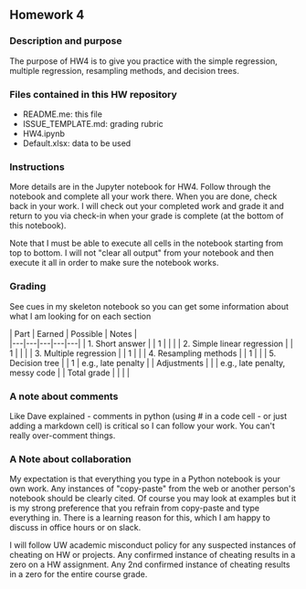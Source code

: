## Homework 4


### Description and purpose

The purpose of HW4 is to give you practice with the simple regression, multiple regression, resampling methods, and decision trees.

### Files contained in this HW repository

* README.me: this file
* ISSUE_TEMPLATE.md: grading rubric
* HW4.ipynb
* Default.xlsx: data to be used

### Instructions

More details are in the Jupyter notebook for HW4. Follow through the notebook and complete all your work there. When you are done, check back in your work. I will check out your completed work and grade it and return to you via check-in when your grade is complete (at the bottom of this notebook).  

Note that I must be able to execute all cells in the notebook starting from top to bottom. I will not "clear all output" from your notebook and then execute it all in order to make sure the notebook works.

### Grading

See cues in my skeleton notebook so you can get some information about what I am looking for on each section

|  Part |  Earned | Possible | Notes  |  
|---|---|---|---|---|
| 1. Short answer  |   |  1 |   |   |
| 2. Simple linear regression |   | 1  |   |   |
| 3. Multiple regression |    | 1  |   |
| 4. Resampling methods  |   | 1   |  |
| 5. Decision tree  |   | 1   |   e.g., late penalty |
|  Adjustments  |   |    |   e.g., late penalty, <br> messy code |
| Total grade | | |  |


### A note about comments

Like Dave explained - comments in python (using # in a code cell - or just adding a markdown cell) is critical so I can follow your work. You can't really over-comment things.

### A Note about collaboration

My expectation is that everything you type in a Python notebook is your own work.  Any instances of "copy-paste" from the web or another person's notebook should be clearly cited. Of course you may look at examples but it is my strong preference that you refrain from copy-paste and type everything in. There is a learning reason for this, which I am happy to discuss in office hours or on slack.

I will follow UW academic misconduct policy for any suspected instances of cheating on HW or projects. Any confirmed instance of cheating results in a zero on a HW assignment. Any 2nd confirmed instance of cheating results in a zero for the entire course grade.
